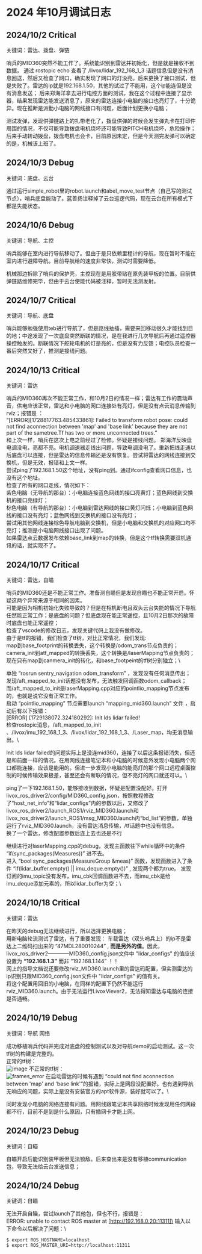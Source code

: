 # 2024 年10月调试日志

## 2024/10/2 Critical

关键词：雷达、拨盘、弹链

哨兵的MID360突然不能工作了。系统能识别到雷达并初始化，但是就是接收不到数据。
通过 rostopic echo 查看了 /livox/lidar_192_168_1_3 话题信息但是没有消息回送，然后又检查了网口，确实发现了网口的灯没亮。后来更换了接口测试，但是失败了。雷达的ip就是192.168.1.50，其他的试过了不能用，这个ip能连但是没有消息发送；
后来郑海洋拿去进行电控方面的测试，我在这个过程中连接了显示器，结果发现雷达能发送消息了，原来的雷达连接小电脑的接口也亮灯了，十分诡异。现在推断是派勤小电脑的网线接口有问题，后面计划更换小电脑；

测试发弹，发现供弹链路上的扎带老化了，拨盘供弹的时候会发生弹丸卡在打印件周围的情况，不仅可能导致拨盘电机烧坏还可能导致PITCH电机烧坏，危险操作；后来手动转动拨盘，拨盘电机也会卡，目前原因未定，但是今天测完发弹可以确定的是，机械该上班了。

## 2024/10/3 Debug

关键词：底盘、云台

通过运行simple_robot里的robot.launch和abel_move_test节点（自己写的测试节点），哨兵底盘能动了。蓝善扬注释掉了云台巡逻代码，现在云台在所有模式下都是失能状态。

## 2024/10/6 Debug

关键词：导航、主控

哨兵能够在室内进行导航移动了。但由于是只依赖里程计的导航，现在暂时不能在室内进行避障导航。目前导航给的速度非常快，测试时需要降低。

机械那边拆除了哨兵的保护壳，主控现在是用胶带贴在原先装甲板的位置。目前供弹链路维修完毕，但由于云台使能代码被注释，暂时无法测发射。

## 2024/10/7 Critical

关键词：导航、底盘

哨兵能够勉强使用teb进行导航了，但是路线抽搐，需要来回移动很久才能找到目的地；中途发现了一次底盘突然断联的情况，是在我进行几次导航后再通过遥控器操控触发的。断联情况下舵轮电机的灯是亮的，但是没有力反馈；电控队员检查一番后突然又好了，推测是接线问题。

## 2024/10/13 Critical

关键词：雷达

哨兵的MID360再次不能正常工作，和10月2日的情况一样；雷达有工作的震动声音，供电应该正常，雷达和小电脑的网口连接处有亮灯，但是没有点云消息传输到rviz；报错是 ：\
“[ERROR][1728817763.485433861]: Failed to transform robot pose: could not find aconnection between 'map' and 'base link' because they are not part of the sametree.Tf has two or more unconnected trees.”\
和上次一样，哨兵在这次上电之前经过了检修。怀疑是接线问题。
郑海洋反映盘电调没电，亮都不亮。电机调速器走线出问题，导致电调没电了。重新把线走通以后底盘可以连接，但是雷达的信息传输还是没有恢复。尝试将雷达的网线连接到交换机，但是无效，报错和上文一样。\
尝试ping了192.168.1.50这个地址，没有ping到。通过ifconfig查看网口信息，也没有这个地址。\
检查了所有的网口走线，情况如下：\
紫色电脑（无导航的那台）：小电脑连接蓝色网线的接口亮黄灯；蓝色网线到交换机的接口亮绿灯；\
棕色电脑（有导航的那台）：小电脑到雷达网线的接口黄灯闪烁；小电脑到蓝色网线的接口没有亮灯；蓝色网线到交换机的接口没有亮灯；\
尝试用其他网线连接棕色导航电脑到交换机，但是小电脑和交换机的对应网口均不亮灯；推测是小电脑网线接口出现了问题。\
如果雷达点云数据发布依赖base_link到map的转换，但是这个tf转换需要双机通讯的话，就实现不了。

## 2024/10/17 Critical

关键词：雷达，自瞄

哨兵的MID360还是不能正常工作。准备测自瞄但是发现自瞄也不能正常开启。怀疑这两个异常来源于相同的因素。\
可能是因为相机初始化失败导致的？但是在相机断电且双头云台失能的情况下导航任然能正常工作；是底盘的问题？但底盘现在能正常遥控，且10月2日那次的故障时底盘也能正常遥控；\
检查了vscode的修改日志，发现关键代码上我没有做修改。\
由于是tf的报错，我们检查了tf树，对比正常情况，我们发现:\
  map到base_footprint的转换丢失，这个转换是/odom_trans节点负责的；\
  camera_init到atf_mapped的转换丢失，这个转换是/laserMapping节点负责的；\
  现在只有map到canmera_init的转化，和base_footpeint的tf树分别独立；\
  
单独 “rosrun sentry_navigation odom_transform” ，发现没有任何消息传出；发现/aft_mapped_to_init话题没有发布，无法触发回调函数odom_callback；而/aft_mapped_to_init是laserMapping.cpp对应的pointlio_mapping节点发布的，也就是说它没有正常工作。\
启动 “pointlio_mapping” 节点需要launch “mapping_mid360.launch” 文件 ，启动后有以下报错：\
[ERROR] [1729138072.324180292]: Init lds lidar failed! \
检查rostopic消息，/aft_mapped_to_init 、/livox/imu_192_168_1_3、/livox/lidar_192_168_1_3、/Laser_map，均无消息输出。\

Init lds lidar failed的问题实际上是没连mid360，连接了以后这条报错消失，但还是和前面一样的情况。在用网线连接笔记本和小电脑的时候意外发现小电脑两个网口都能连接，应该是能用的。但进一步发现小电脑的能亮灯的那个网口远程桌面控制的时候传输效果极差，甚至还会有断联的情况，但不亮灯的网口就还可以。\

ping了一下192.168.1.50，能够接收到数据，怀疑是配置没配好。打开livox_ros_driver2/config/MID360_config.json，按照教程修改了“host_net_info”和“lidar_configs”内的参数以后，又修改了livox_ros_driver2/launch_ROS1/rviz_MID360.launch和livox_ros_driver2/launch_ROS1/msg_MID360.launch内“bd_list”的参数，单独运行了rviz_MID360.launch，没有雷达消息传输，/tf话题中也没有信息。\
换了一个雷达，修改配置参数后连上去也还是不行

继续进行对laserMapping.cpp的debug，发现主函数往下while循环中的条件 “if(sync_packages(Measures))” 进不去。\
进入 “bool sync_packages(MeasureGroup &meas)” 函数，发现函数进入了条件 “if(lidar_buffer.empty() || imu_deque.empty())” , 发现两个都为true。
发现订阅的imu_topic没有发布，imu_cbk回调函数进不去，而imu_cbk是给imu_deque添加元素的，所以lidar_buffer为空；\

## 2024/10/18 Critical

关键词：雷达

在昨天的debug无法继续进行，所以选择更换电脑；\
用新电脑轮流测试了雷达，有了重要发现：
车载雷达（双头哨兵上）的ip不是雷达上二维码扫出来的 “47MDL280010244” , **而是另外的值**。因此，livox_ros_driver2————MID360_config.json文件中 "lidar_configs" 的值应该设置为 **“192.168.1.3”** 而非 “192.168.1.144” ！！\
网上的指导文档说还要修改rviz_MID360.launch里的雷达码配置，但实测雷达的ip识别只跟MID360_config.json文件中 "lidar_configs" 的值有关。\
将这个配置用回旧的小电脑，在同样的配置下仍然不能运行rviz_MID360.launch。由于无法运行LivoxViever2，无法得知雷达与电脑的连接是否通畅。

## 2024/10/19 Debug

关键词：导航 网络

成功移植哨兵代码并完成对底盘的控制测试以及对导航demo的启动测试。这一次tf树的构建是完整的。\
正常的tf树：\
![image](https://github.com/user-attachments/assets/e7d7c7ec-eba5-4233-962c-b0b6358410ed)
不正常的tf树：\
![frames_error](https://github.com/user-attachments/assets/284f4a38-2799-4c18-8aa8-cd50d17d3c3f)
在启动雷达的时候有遇到 “could not find aconnection between 'map' and 'base link'”的报错，实际上是网段没配置好。也有遇到导航无响应的问题，实际上是没有安装官方的apt软件源，装好就可以了。\

同时发现小电脑的网络连接有问题。用网线跟笔记本共享网络时候发现用任何网段都不行，目前不是到是什么原因，只有插网卡才能上网。

## 2024/10/23 Debug

关键词：自瞄

自瞄开启后能识别装甲板但无法锁敌。后来查出来是没有移植communication包，导致无法给云台发送信息；

## 2024/10/24 Debug

关键词：自瞄

无法开启自瞄，尝试launch了其他包，但也不行，报错是：\
ERROR: unable to contact ROS master at [http://192.168.0.20:11311]\
输入以下命令以后解决了问题：\
```
$ export ROS_HOSTNAME=localhost
$ export ROS_MASTER_URI=http://localhost:11311
```
